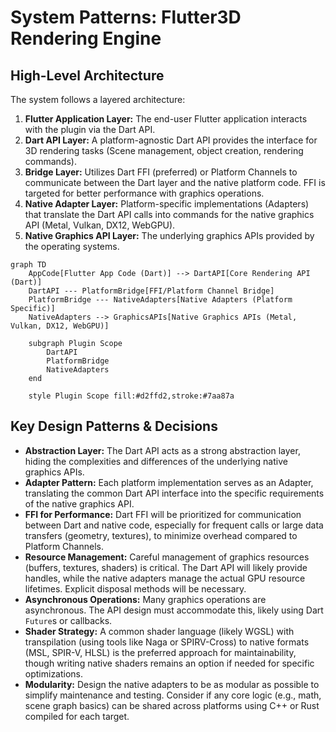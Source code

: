 # System Patterns: Flutter3D Rendering Engine

## High-Level Architecture

The system follows a layered architecture:

1.  **Flutter Application Layer:** The end-user Flutter application interacts with the plugin via the Dart API.
2.  **Dart API Layer:** A platform-agnostic Dart API provides the interface for 3D rendering tasks (Scene management, object creation, rendering commands).
3.  **Bridge Layer:** Utilizes Dart FFI (preferred) or Platform Channels to communicate between the Dart layer and the native platform code. FFI is targeted for better performance with graphics operations.
4.  **Native Adapter Layer:** Platform-specific implementations (Adapters) that translate the Dart API calls into commands for the native graphics API (Metal, Vulkan, DX12, WebGPU).
5.  **Native Graphics API Layer:** The underlying graphics APIs provided by the operating systems.

```mermaid
graph TD
    AppCode[Flutter App Code (Dart)] --> DartAPI[Core Rendering API (Dart)]
    DartAPI --- PlatformBridge[FFI/Platform Channel Bridge]
    PlatformBridge --- NativeAdapters[Native Adapters (Platform Specific)]
    NativeAdapters --> GraphicsAPIs[Native Graphics APIs (Metal, Vulkan, DX12, WebGPU)]

    subgraph Plugin Scope
        DartAPI
        PlatformBridge
        NativeAdapters
    end

    style Plugin Scope fill:#d2ffd2,stroke:#7aa87a
```

## Key Design Patterns & Decisions

*   **Abstraction Layer:** The Dart API acts as a strong abstraction layer, hiding the complexities and differences of the underlying native graphics APIs.
*   **Adapter Pattern:** Each platform implementation serves as an Adapter, translating the common Dart API interface into the specific requirements of the native graphics API.
*   **FFI for Performance:** Dart FFI will be prioritized for communication between Dart and native code, especially for frequent calls or large data transfers (geometry, textures), to minimize overhead compared to Platform Channels.
*   **Resource Management:** Careful management of graphics resources (buffers, textures, shaders) is critical. The Dart API will likely provide handles, while the native adapters manage the actual GPU resource lifetimes. Explicit disposal methods will be necessary.
*   **Asynchronous Operations:** Many graphics operations are asynchronous. The API design must accommodate this, likely using Dart `Future`s or callbacks.
*   **Shader Strategy:** A common shader language (likely WGSL) with transpilation (using tools like Naga or SPIRV-Cross) to native formats (MSL, SPIR-V, HLSL) is the preferred approach for maintainability, though writing native shaders remains an option if needed for specific optimizations.
*   **Modularity:** Design the native adapters to be as modular as possible to simplify maintenance and testing. Consider if any core logic (e.g., math, scene graph basics) can be shared across platforms using C++ or Rust compiled for each target.